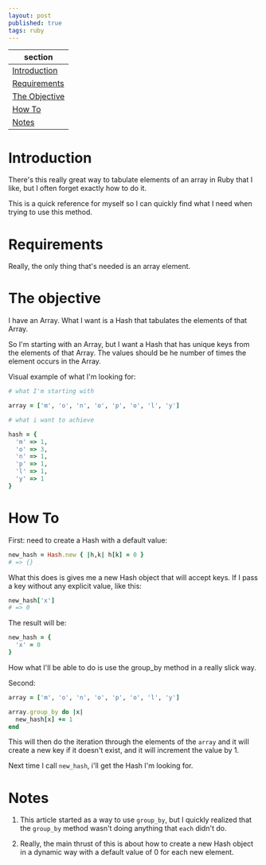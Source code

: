 ```yaml
---
layout: post
published: true
tags: ruby
---
```

|section|
|-------|
|[Introduction](#introduction)|
|[Requirements](#requirements)|
|[The Objective](#the-objective)|
|[How To](#how-to)|
|[Notes](#notes)|


# Introduction

There's this really great way to tabulate elements of an array in Ruby that I like, but I often forget exactly how to do it.

This is a quick reference for myself so I can quickly find what I need when trying to use this method.

# Requirements

Really, the only thing that's needed is an array element.

# The objective

I have an Array. What I want is a Hash that tabulates the elements of that Array.

So I'm starting with an Array, but I want a Hash that has unique keys from the elements of that Array. The values should be he number of times the element occurs in the Array.

Visual example of what I'm looking for:

```ruby
# what I'm starting with

array = ['m', 'o', 'n', 'o', 'p', 'o', 'l', 'y']
```

```ruby
# what i want to achieve

hash = {
  'm' => 1,
  'o' => 3,
  'n' => 1,
  'p' => 1,
  'l' => 1,
  'y' => 1
}
```

# How To

First: need to create a Hash with a default value:

```ruby
new_hash = Hash.new { |h,k| h[k] = 0 }
# => {}
```

What this does is gives me a new Hash object that will accept keys. If I pass a key without any explicit value, like this:

```ruby
new_hash['x']
# => 0
```

The result will be:

```ruby
new_hash = {
  'x' = 0
}
```

How what I'll be able to do is use the group_by method in a really slick way.

Second:

```ruby
array = ['m', 'o', 'n', 'o', 'p', 'o', 'l', 'y']

array.group_by do |x|
  new_hash[x] += 1
end
```

This will then do the iteration through the elements of the `array` and it will create a new key if it doesn't exist, and it will increment the value by 1.

Next time I call `new_hash`, i'll get the Hash I'm looking for.

# Notes

1. This article started as a way to use `group_by`, but I quickly realized that the `group_by` method wasn't doing anything that `each` didn't do.

2. Really, the main thrust of this is about how to create a new Hash object in a dynamic way with a default value of 0 for each new element.